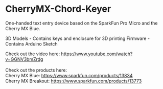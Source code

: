 # CherryMX-Chord-Keyer

One-handed text entry device based on the SparkFun Pro Micro and the Cherry MX Blue.

3D Models - Contains keys and enclosure for 3D printing
Firmware - Contains Arduino Sketch

Check out the video here: https://www.youtube.com/watch?v=GGNV3bmZrdg <br> <br>
Check out the products here: <br>
Cherry MX Blue: https://www.sparkfun.com/products/13834 <br>
Cherry MX Breakout: https://www.sparkfun.com/products/13773 <br>
